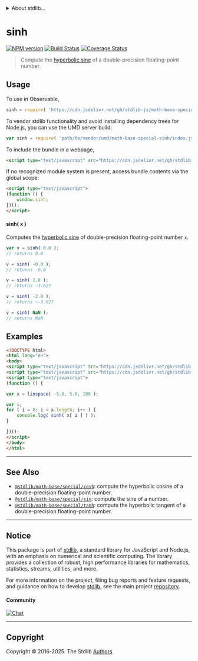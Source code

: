 <!--

@license Apache-2.0

Copyright (c) 2022 The Stdlib Authors.

Licensed under the Apache License, Version 2.0 (the "License");
you may not use this file except in compliance with the License.
You may obtain a copy of the License at

   http://www.apache.org/licenses/LICENSE-2.0

Unless required by applicable law or agreed to in writing, software
distributed under the License is distributed on an "AS IS" BASIS,
WITHOUT WARRANTIES OR CONDITIONS OF ANY KIND, either express or implied.
See the License for the specific language governing permissions and
limitations under the License.

-->


<details>
  <summary>
    About stdlib...
  </summary>
  <p>We believe in a future in which the web is a preferred environment for numerical computation. To help realize this future, we've built stdlib. stdlib is a standard library, with an emphasis on numerical and scientific computation, written in JavaScript (and C) for execution in browsers and in Node.js.</p>
  <p>The library is fully decomposable, being architected in such a way that you can swap out and mix and match APIs and functionality to cater to your exact preferences and use cases.</p>
  <p>When you use stdlib, you can be absolutely certain that you are using the most thorough, rigorous, well-written, studied, documented, tested, measured, and high-quality code out there.</p>
  <p>To join us in bringing numerical computing to the web, get started by checking us out on <a href="https://github.com/stdlib-js/stdlib">GitHub</a>, and please consider <a href="https://opencollective.com/stdlib">financially supporting stdlib</a>. We greatly appreciate your continued support!</p>
</details>

# sinh

[![NPM version][npm-image]][npm-url] [![Build Status][test-image]][test-url] [![Coverage Status][coverage-image]][coverage-url] <!-- [![dependencies][dependencies-image]][dependencies-url] -->

> Compute the [hyperbolic sine][hyperbolic-sine] of a double-precision floating-point number.



<section class="usage">

## Usage

To use in Observable,

```javascript
sinh = require( 'https://cdn.jsdelivr.net/gh/stdlib-js/math-base-special-sinh@umd/browser.js' )
```

To vendor stdlib functionality and avoid installing dependency trees for Node.js, you can use the UMD server build:

```javascript
var sinh = require( 'path/to/vendor/umd/math-base-special-sinh/index.js' )
```

To include the bundle in a webpage,

```html
<script type="text/javascript" src="https://cdn.jsdelivr.net/gh/stdlib-js/math-base-special-sinh@umd/browser.js"></script>
```

If no recognized module system is present, access bundle contents via the global scope:

```html
<script type="text/javascript">
(function () {
    window.sinh;
})();
</script>
```

#### sinh( x )

Computes the [hyperbolic sine][hyperbolic-sine] of double-precision floating-point number `x`.

```javascript
var v = sinh( 0.0 );
// returns 0.0

v = sinh( -0.0 );
// returns -0.0

v = sinh( 2.0 );
// returns ~3.627

v = sinh( -2.0 );
// returns ~-3.627

v = sinh( NaN );
// returns NaN
```

</section>

<!-- /.usage -->

<section class="examples">

## Examples

<!-- eslint no-undef: "error" -->

```html
<!DOCTYPE html>
<html lang="en">
<body>
<script type="text/javascript" src="https://cdn.jsdelivr.net/gh/stdlib-js/array-base-linspace@umd/browser.js"></script>
<script type="text/javascript" src="https://cdn.jsdelivr.net/gh/stdlib-js/math-base-special-sinh@umd/browser.js"></script>
<script type="text/javascript">
(function () {

var x = linspace( -5.0, 5.0, 100 );

var i;
for ( i = 0; i < x.length; i++ ) {
    console.log( sinh( x[ i ] ) );
}

})();
</script>
</body>
</html>
```

</section>

<!-- /.examples -->

<!-- C interface documentation. -->



<!-- Section for related `stdlib` packages. Do not manually edit this section, as it is automatically populated. -->

<section class="related">

* * *

## See Also

-   <span class="package-name">[`@stdlib/math-base/special/cosh`][@stdlib/math/base/special/cosh]</span><span class="delimiter">: </span><span class="description">compute the hyperbolic cosine of a double-precision floating-point number.</span>
-   <span class="package-name">[`@stdlib/math-base/special/sin`][@stdlib/math/base/special/sin]</span><span class="delimiter">: </span><span class="description">compute the sine of a number.</span>
-   <span class="package-name">[`@stdlib/math-base/special/tanh`][@stdlib/math/base/special/tanh]</span><span class="delimiter">: </span><span class="description">compute the hyperbolic tangent of a double-precision floating-point number.</span>

</section>

<!-- /.related -->

<!-- Section for all links. Make sure to keep an empty line after the `section` element and another before the `/section` close. -->


<section class="main-repo" >

* * *

## Notice

This package is part of [stdlib][stdlib], a standard library for JavaScript and Node.js, with an emphasis on numerical and scientific computing. The library provides a collection of robust, high performance libraries for mathematics, statistics, streams, utilities, and more.

For more information on the project, filing bug reports and feature requests, and guidance on how to develop [stdlib][stdlib], see the main project [repository][stdlib].

#### Community

[![Chat][chat-image]][chat-url]

---

## Copyright

Copyright &copy; 2016-2025. The Stdlib [Authors][stdlib-authors].

</section>

<!-- /.stdlib -->

<!-- Section for all links. Make sure to keep an empty line after the `section` element and another before the `/section` close. -->

<section class="links">

[npm-image]: http://img.shields.io/npm/v/@stdlib/math-base-special-sinh.svg
[npm-url]: https://npmjs.org/package/@stdlib/math-base-special-sinh

[test-image]: https://github.com/stdlib-js/math-base-special-sinh/actions/workflows/test.yml/badge.svg?branch=main
[test-url]: https://github.com/stdlib-js/math-base-special-sinh/actions/workflows/test.yml?query=branch:main

[coverage-image]: https://img.shields.io/codecov/c/github/stdlib-js/math-base-special-sinh/main.svg
[coverage-url]: https://codecov.io/github/stdlib-js/math-base-special-sinh?branch=main

<!--

[dependencies-image]: https://img.shields.io/david/stdlib-js/math-base-special-sinh.svg
[dependencies-url]: https://david-dm.org/stdlib-js/math-base-special-sinh/main

-->

[chat-image]: https://img.shields.io/gitter/room/stdlib-js/stdlib.svg
[chat-url]: https://app.gitter.im/#/room/#stdlib-js_stdlib:gitter.im

[stdlib]: https://github.com/stdlib-js/stdlib

[stdlib-authors]: https://github.com/stdlib-js/stdlib/graphs/contributors

[umd]: https://github.com/umdjs/umd
[es-module]: https://developer.mozilla.org/en-US/docs/Web/JavaScript/Guide/Modules

[deno-url]: https://github.com/stdlib-js/math-base-special-sinh/tree/deno
[deno-readme]: https://github.com/stdlib-js/math-base-special-sinh/blob/deno/README.md
[umd-url]: https://github.com/stdlib-js/math-base-special-sinh/tree/umd
[umd-readme]: https://github.com/stdlib-js/math-base-special-sinh/blob/umd/README.md
[esm-url]: https://github.com/stdlib-js/math-base-special-sinh/tree/esm
[esm-readme]: https://github.com/stdlib-js/math-base-special-sinh/blob/esm/README.md
[branches-url]: https://github.com/stdlib-js/math-base-special-sinh/blob/main/branches.md

[hyperbolic-sine]: http://mathworld.wolfram.com/HyperbolicSine.html

<!-- <related-links> -->

[@stdlib/math/base/special/cosh]: https://github.com/stdlib-js/math-base-special-cosh/tree/umd

[@stdlib/math/base/special/sin]: https://github.com/stdlib-js/math-base-special-sin/tree/umd

[@stdlib/math/base/special/tanh]: https://github.com/stdlib-js/math-base-special-tanh/tree/umd

<!-- </related-links> -->

</section>

<!-- /.links -->
